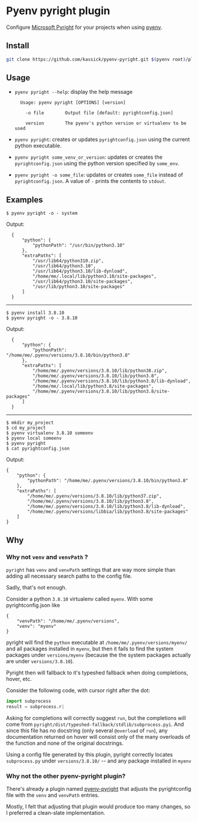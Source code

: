 # Pyenv pyright plugin

Configure [Microsoft Pyright](https://github.com/microsoft/pyright) for your projects when using [pyenv](https://github.com/pyenv/pyenv).

## Install

```sh
git clone https://github.com/kassick/pyenv-pyright.git $(pyenv root)/plugins/pyenv-pyright
```

## Usage

- `pyenv pyright --help`: display the help message

        Usage: pyenv pyright [OPTIONS] [version]

          -o file        Output file [default: pyrightconfig.json]

          version        The pyenv's python version or virtualenv to be used

- `pyenv pyright`: creates or updates `pyrightconfig.json` using the current python executable.

- `pyenv pyright some_venv_or_version`: updates or creates the `pyrightconfig.json` using the python version specified by `some_env`.

- `pyenv pyright -o some_file`: updates or creates `some_file` instead of `pyrightconfig.json`. A value of `-` prints the contents to `stdout`.

## Examples

    $ pyenv pyright -o - system

Output:

      {
          "python": {
              "pythonPath": "/usr/bin/python3.10"
          },
          "extraPaths": [
              "/usr/lib64/python310.zip",
              "/usr/lib64/python3.10",
              "/usr/lib64/python3.10/lib-dynload",
              "/home/me/.local/lib/python3.10/site-packages",
              "/usr/lib64/python3.10/site-packages",
              "/usr/lib/python3.10/site-packages"
          ]
      }

---

    $ pyenv install 3.8.10
    $ pyenv pyright -o - 3.8.10

Output:

      {
          "python": {
              "pythonPath": "/home/me/.pyenv/versions/3.8.10/bin/python3.8"
          },
          "extraPaths": [
              "/home/me/.pyenv/versions/3.8.10/lib/python38.zip",
              "/home/me/.pyenv/versions/3.8.10/lib/python3.8",
              "/home/me/.pyenv/versions/3.8.10/lib/python3.8/lib-dynload",
              "/home/me/.local/lib/python3.8/site-packages",
              "/home/me/.pyenv/versions/3.8.10/lib/python3.8/site-packages"
          ]
      }

---

    $ mkdir my_project
    $ cd my_project
    $ pyenv virtualenv 3.8.10 someenv
    $ pyenv local someenv
    $ pyenv pyright
    $ cat pyrightconfig.json

Output:

    {
        "python": {
            "pythonPath": "/home/me/.pyenv/versions/3.8.10/bin/python3.8"
        },
        "extraPaths": [
            "/home/me/.pyenv/versions/3.8.10/lib/python37.zip",
            "/home/me/.pyenv/versions/3.8.10/lib/python3.8",
            "/home/me/.pyenv/versions/3.8.10/lib/python3.8/lib-dynload",
            "/home/me/.pyenv/versions/libbia/lib/python3.8/site-packages"
        ]
    }

## Why

### Why not `venv` and `venvPath` ?

`pyright` has `venv` and `venvPath` settings that are way more simple than adding all necessary search paths to the config file.

Sadly, that's not enough.

Consider a python `3.8.10` virtualenv called `myenv`. With some pyrightconfig.json like

    {
        "venvPath": "/home/me/.pyenv/versions",
        "venv": "myenv"
    }

pyright will find the `python` executable at `/home/me/.pyenv/versions/myenv/` and all packages installed in `myenv`, but then it fails to find the system packages under `versions/myenv` (because the the system packages actually are under `versions/3.8.10`).

Pyright then will fallback to it's typeshed fallback when doing completions, hover, etc.

Consider the following code, with cursor right after the dot:

```python
import subprocess
result = subprocess.r|
```

Asking for completions will correctly suggest `run`, but the completions will come from `pyright/dist/typeshed-fallback/stdlib/subprocess.pyi`. And since this file has no docstring (only several `@overload` of `run`), any documentation returned on hover will consist only of the many overloads of the function and none of the original docstrings.

Using a config file generated by this plugin, pyright correctly locates `subprocess.py` under `versions/3.8.10/` -- and any package installed in `myenv`


### Why not the other pyenv-pyright plugin?

There's already a plugin named [pyenv-pyright](https://github.com/alefpereira/pyenv-pyright) that adjusts the pyrightconfig file with the `venv` and `venvPath` entries.

Mostly, I felt that adjusting that plugin would produce too many changes, so I preferred a clean-slate implementation.
